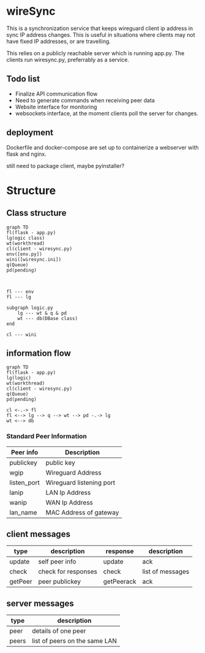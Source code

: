 # wireSync

This is a synchronization service that keeps wireguard client ip address in sync IP address changes.  This is useful in situations where clients may not have fixed IP addresses, or are travelling.  


This relies on a publicly reachable server which is running app.py.  The clients run wiresync.py, preferrably as a service.  


## Todo list

* Finalize API communication flow
* Need to generate commands when receiving peer data
* Website interface for monitoring
* websockets interface, at the moment clients poll the server for changes.

## deployment
Dockerfile and docker-compose are set up to containerize a webserver with flask and nginx.  

still need to package client, maybe pyinstaller?  

# Structure



## Class structure


```mermaid
graph TD
fl(flask - app.py)
lg(ogic class)
wt(workthread)
cl(client - wiresync.py)
env([env.py])
wini([wiresync.ini])
q(Queue)
pd(pending)



fl --- env
fl --- lg

subgraph logic.py
    lg --- wt & q & pd
    wt --- db(DBase class)
end

cl --- wini

```


## information flow
```mermaid
graph TD
fl(flask - app.py)
lg(logic)
wt(workthread)
cl(client - wiresync.py)
q(Queue)
pd(pending)

cl <-.-> fl
fl <--> lg --> q --> wt --> pd -.-> lg
wt <--> db
```


### Standard Peer Information

|Peer info|Description|
|-|-|
|publickey|public key
|wgip|Wireguard Address
|listen_port| Wireguard listening port
|lanip|LAN Ip Address
|wanip|WAN Ip Address
|lan_name|MAC Address of gateway


## client messages

|type|description|response|description
|-|-|-|-|
|update|self peer info| update| ack
|check|check for responses| check | list of messages
|getPeer| peer publickey | getPeerack| ack


## server messages
|type|description
|-|-|
|peer| details of one peer
|peers|list of peers on the same LAN


